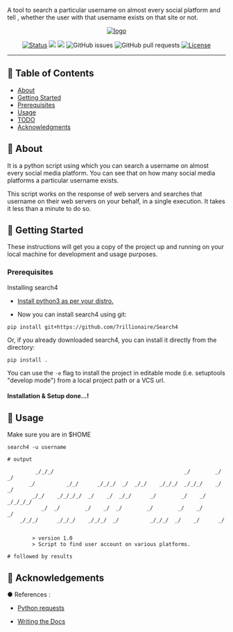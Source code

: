 
A tool to search a particular username on almost every social platform and tell , whether the user with that username exists on that site or not.
<p align="center">
<a href="https://github.com/7rillionaire/Search4">
<img src="https://i.ibb.co/TWvY84p/Pics-Art-12-01-03-29-17-1.png" alt="logo"></a>
</p>


<div align="center">

  [![Status](https://img.shields.io/badge/status-active-success.svg)]()
  <img src="https://img.shields.io/badge/version-1.0-blue.svg">
  <img src="https://img.shields.io/badge/python->=_3.6-green.svg">
  ![GitHub issues](https://img.shields.io/github/issues-raw/7rillionaire/Search4.svg)
  ![GitHub pull requests](https://img.shields.io/github/issues-pr-raw/7rillionaire/Search4.svg)
  [![License](https://img.shields.io/badge/license-MIT-blue.svg)](/LICENSE)

</div>

---

<p align="center"> 

   
</p>

## 📝 Table of Contents
- [About](#about)
- [Getting Started](#getting_started)
- [Prerequisites](#prerequisites)
- [Usage](#usage)
- [TODO](https://github.com/7rillionaire/Search4/blob/master/TODO.md)
- [Acknowledgments](#acknowledgement)

## 🧐 About <a name = "about"></a>

It is a python script using which you can search a username on almost every social media platform. You can see that on how many social media platforms a particular username exists. 

This script works on the response of web servers and searches that username on their web servers on your behalf, in a single execution. It takes it less than a minute to do so.

## 🏁 Getting Started <a name = "getting_started"></a>
These instructions will get you a copy of the project up and running on your local machine for development and usage purposes.

### Prerequisites <a name="prerequisites"></a>
Installing search4

- [Install python3 as per your distro.](https://realpython.com/installing-python)

- Now you can install search4 using git:

```
pip install git+https://github.com/7rillionaire/Search4
```

Or, if you already downloaded search4, you can install it directly from the directory:
```
pip install .
```

You can use the `-e` flag to install the project in editable mode (i.e. setuptools "develop mode") from a local project path or a VCS url.


#### Installation & Setup done...!


## 🎈 Usage <a name="usage"></a>


Make sure you are in $HOME

```
search4 -u username

# output

         _/_/_/                                          _/        _/  _/
       _/          _/_/      _/_/_/  _/  _/_/    _/_/_/  _/_/_/    _/  _/
        _/_/    _/_/_/_/  _/    _/  _/_/      _/        _/    _/  _/_/_/_/
           _/  _/        _/    _/  _/        _/        _/    _/      _/
    _/_/_/      _/_/_/    _/_/_/  _/          _/_/_/  _/    _/      _/


        > version 1.0
        > Script to find user account on various platforms.

# followed by results

```
 

## 🎉 Acknowledgements <a name = "acknowledgement"></a>

● References :

- [Python requests](https://realpython.com/python-requests/)

- [Writing the Docs](https://github.com/kylelobo/The-Documentation-Compendium)
